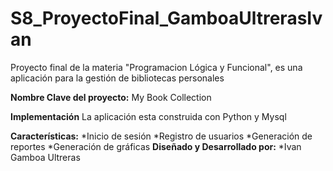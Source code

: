 # S8_ProyectoFinal_GamboaUltrerasIvan
Proyecto final de la materia "Programacion Lógica y Funcional", es una aplicación para la gestión de bibliotecas personales

**Nombre Clave del proyecto:**
My Book Collection

**Implementación** 
La aplicación esta construida con Python y Mysql

**Características:**
*Inicio de sesión
*Registro de usuarios
*Generación de reportes
*Generación de gráficas
<a/>
**Diseñado y Desarrollado por:** 
*Ivan Gamboa Ultreras
